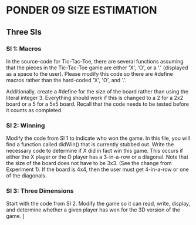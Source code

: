 # PONDER 09 SIZE ESTIMATION

## Three SIs 

### SI 1: Macros
In the source-code for Tic-Tac-Toe, there are several functions assuming that the pieces 
in the Tic-Tac-Toe game are either 'X', 'O', or a '.' (displayed as a space to the user). 
Please modify this code so there are #define macros rather than the hard-coded 'X', 'O', and '.'.

Additionally, create a #define for the size of the board rather than using the literal integer 3. 
Everything should work if this is changed to a 2 for a 2x2 board or a 5 for a 5x5 board. 
Recall that the code needs to be tested before it counts as completed.

### SI 2: Winning
Modify the code from SI 1 to indicate who won the game. 
In this file, you will find a function called didWin() that is currently stubbed out. 
Write the necessary code to determine if X did in fact win this game. 
This occurs if either the X player or the O player has a 3-in-a-row or a diagonal. 
Note that the size of the board does not have to be 3x3. 
(See the change from Experiment 1). 
If the board is 4x4, then the user must get 4-in-a-row or one of the diagonals.

### SI 3: Three Dimensions
Start with the code from SI 2. 
Modify the game so it can read, write, display, and determine whether a given player has won 
for the 3D version of the game. ]
